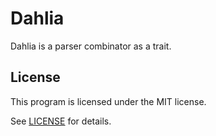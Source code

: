 # Dahlia

Dahlia is a parser combinator as a trait.

## License
This program is licensed under the MIT license.

See [LICENSE](https://github.com/watcol/dahlia/blob/main/LICENSE) for details.
